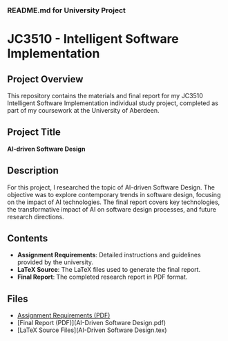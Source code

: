 ### README.md for University Project

# JC3510 - Intelligent Software Implementation

## Project Overview

This repository contains the materials and final report for my JC3510 Intelligent Software Implementation individual study project, completed as part of my coursework at the University of Aberdeen.

## Project Title

**AI-driven Software Design**

## Description

For this project, I researched the topic of AI-driven Software Design. The objective was to explore contemporary trends in software design, focusing on the impact of AI technologies. The final report covers key technologies, the transformative impact of AI on software design processes, and future research directions.

## Contents

- **Assignment Requirements**: Detailed instructions and guidelines provided by the university.
- **LaTeX Source**: The LaTeX files used to generate the final report.
- **Final Report**: The completed research report in PDF format.

## Files

- [Assignment Requirements (PDF)](JC3510_Individual_Assignment.pdf)
- [Final Report (PDF)](AI-Driven Software Design.pdf)
- [LaTeX Source Files](AI-Driven Software Design.tex)


